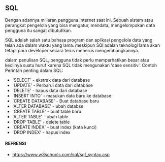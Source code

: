 ## SQL

Dengan adannya miliaran pengguna internet saat ini. Sebuah sistem atau perangkat pengelola yang bisa mengatur, mendata, mengelompokan data pengguna itu sangat dibutuhkan.

SQL adalah salah satu bahasa program dan aplikasi pengelola data yang telah ada dalam waktu yang lama. meskipun SQl adalah teknologi lama akan tetapi para developer secara terus menerus mengembangkannya.

dalam penulisan SQL, pengguna tidak perlu memperhatikan besar atau kecilnya suatu huruf karena SQL tidak mengunakan 'case sensitiv'.
Contoh Perintah penting dalam SQL:
- 'SELECT' - ekstrak data dari database
- 'UPDATE' - Perbarui data dari database
- 'DELETE' - hapus data dari database
- 'INSERT INTO' - masukan data baru ke database
- 'CREATE DATABASE' - Buat database baru
- 'ALTER DATABASE' - ubah databse
- 'CREATE TABLE' - buat table baru
- 'ALTER TABLE' - ubah table
- 'DROP TABLE' - delete table
- 'CREATE INDEX' - buat index (kata kunci)
- 'DROP INDEX' - hapus index

#### REFRENSI
- <https://www.w3schools.com/sql/sql_syntax.asp>
